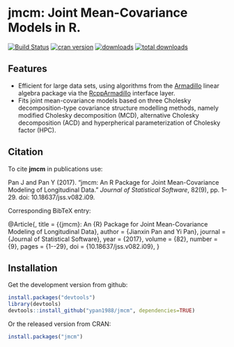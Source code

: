 jmcm: Joint Mean-Covariance Models in R.
====

[![Build Status](https://travis-ci.org/ypan1988/jmcm.svg?branch=master)](https://travis-ci.org/ypan1988/jmcm)
[![cran version](http://www.r-pkg.org/badges/version/jmcm)](https://cran.r-project.org/web/packages/jmcm)
[![downloads](http://cranlogs.r-pkg.org/badges/jmcm)](http://cranlogs.r-pkg.org/badges/jmcm)
[![total downloads](http://cranlogs.r-pkg.org/badges/grand-total/jmcm)](http://cranlogs.r-pkg.org/badges/grand-total/jmcm)

## Features

* Efficient for large data sets, using algorithms from the
[Armadillo](http://arma.sourceforge.net/) linear algebra package via the
[RcppArmadillo](https://cran.r-project.org/web/packages/RcppArmadillo/index.html)
interface layer.
* Fits joint mean-covariance models based on three Cholesky decomposition-type
covariance structure modelling methods, namely modified Cholesky decomposition
(MCD), alternative Cholesky decomposition (ACD) and hyperpherical
parameterization of Cholesky factor (HPC).

## Citation
To cite **jmcm** in publications use:

Pan J and Pan Y (2017). “jmcm: An R Package for Joint Mean-Covariance Modeling of Longitudinal Data.” _Journal of Statistical Software_, 82(9), pp. 1–29. doi: 10.18637/jss.v082.i09.

Corresponding BibTeX entry:

  @Article{,
    title = {{jmcm}: An {R} Package for Joint Mean-Covariance Modeling
      of Longitudinal Data},
    author = {Jianxin Pan and Yi Pan},
    journal = {Journal of Statistical Software},
    year = {2017},
    volume = {82},
    number = {9},
    pages = {1--29},
    doi = {10.18637/jss.v082.i09},
  }

## Installation

Get the development version from github:
```R
install.packages("devtools")
library(devtools)
devtools::install_github("ypan1988/jmcm", dependencies=TRUE)
```

Or the released version from CRAN:
```R
install.packages("jmcm")
```
